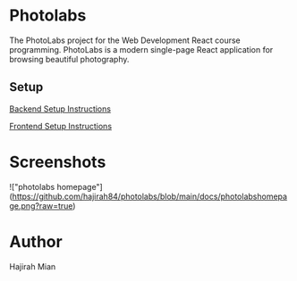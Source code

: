 # Photolabs

The PhotoLabs project for the Web Development React course programming. PhotoLabs is a modern single-page React application for browsing beautiful photography.

## Setup

[Backend Setup Instructions](/backend/)

[Frontend Setup Instructions](/frontend/)

# Screenshots
!["photolabs homepage"] (https://github.com/hajirah84/photolabs/blob/main/docs/photolabshomepage.png?raw=true)

# Author
Hajirah Mian